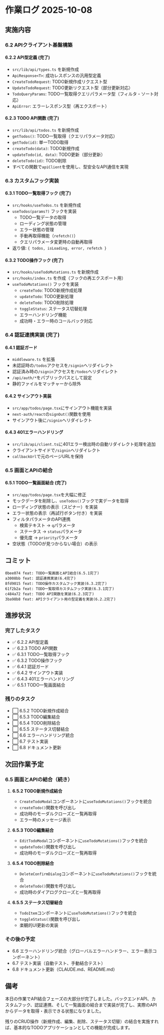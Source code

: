 # 作業ログ 2025-10-08

## 実施内容

### 6.2 APIクライアント基盤構築

#### 6.2.2 API型定義 (完了)

- `src/lib/api/types.ts` を新規作成
- `ApiResponse<T>`: 成功レスポンスの汎用型定義
- `CreateTodoRequest`: TODO新規作成リクエスト型
- `UpdateTodoRequest`: TODO更新リクエスト型（部分更新対応）
- `TodoQueryParams`: TODO一覧取得クエリパラメータ型（フィルタ・ソート対応）
- `ApiError`: エラーレスポンス型（再エクスポート）

#### 6.2.3 TODO API関数 (完了)

- `src/lib/api/todos.ts` を新規作成
- `getTodos()`: TODO一覧取得（クエリパラメータ対応）
- `getTodo(id)`: 単一TODO取得
- `createTodo(data)`: TODO新規作成
- `updateTodo(id, data)`: TODO更新（部分更新）
- `deleteTodo(id)`: TODO削除
- すべての関数で`apiClient`を使用し、型安全なAPI通信を実現

### 6.3 カスタムフック実装

#### 6.3.1 TODO一覧取得フック (完了)

- `src/hooks/useTodos.ts` を新規作成
- `useTodos(params?)` フックを実装
  - TODO一覧データの取得
  - ローディング状態の管理
  - エラー状態の管理
  - 手動再取得機能（`refetch()`）
  - クエリパラメータ変更時の自動再取得
- 返り値: `{ todos, isLoading, error, refetch }`

#### 6.3.2 TODO操作フック (完了)

- `src/hooks/useTodoMutations.ts` を新規作成
- `src/hooks/index.ts` を作成（フックの再エクスポート用）
- `useTodoMutations()` フックを実装
  - `createTodo`: TODO新規作成処理
  - `updateTodo`: TODO更新処理
  - `deleteTodo`: TODO削除処理
  - `toggleStatus`: ステータス切替処理
  - エラーハンドリング機能
  - 成功時・エラー時のコールバック対応

### 6.4 認証連携実装 (完了)

#### 6.4.1 認証ガード

- `middleware.ts` を拡張
- 未認証時の`/todos`アクセスを`/signin`へリダイレクト
- 認証済み時の`/signin`アクセスを`/todos`へリダイレクト
- `/api/auth/*`をパブリックパスとして設定
- 静的ファイルをマッチャーから除外

#### 6.4.2 サインアウト実装

- `src/app/todos/page.tsx`にサインアウト機能を実装
- `next-auth/react`の`signOut()`関数を使用
- サインアウト後に`/signin`へリダイレクト

#### 6.4.3 401エラーハンドリング

- `src/lib/api/client.ts`に401エラー検出時の自動リダイレクト処理を追加
- クライアントサイドで`/signin`へリダイレクト
- `callbackUrl`で元のページURLを保持

### 6.5 画面とAPIの結合

#### 6.5.1 TODO一覧画面結合 (完了)

- `src/app/todos/page.tsx`を大幅に修正
- モックデータを削除し、`useTodos()`フックで実データを取得
- ローディング状態の表示（スピナー）を実装
- エラー状態の表示（再試行ボタン付き）を実装
- フィルタパラメータのAPI連携
  - 検索テキスト → `q`パラメータ
  - ステータス → `status`パラメータ
  - 優先度 → `priority`パラメータ
- 空状態（TODOが見つからない場合）の表示

## コミット

```
0bee074 feat: TODO一覧画面とAPI結合(6.5.1完了)
a3008bb feat: 認証連携実装(6.4完了)
8fd9015 feat: TODO操作カスタムフック実装(6.3.2完了)
61f2b2a feat: TODO一覧取得カスタムフック実装(6.3.1完了)
c484a72 feat: TODO API関数を実装(6.2.3完了)
3ba98b8 feat: APIクライアント用の型定義を実装(6.2.2完了)
```

## 進捗状況

### 完了したタスク

- ✅ 6.2.2 API型定義
- ✅ 6.2.3 TODO API関数
- ✅ 6.3.1 TODO一覧取得フック
- ✅ 6.3.2 TODO操作フック
- ✅ 6.4.1 認証ガード
- ✅ 6.4.2 サインアウト実装
- ✅ 6.4.3 401エラーハンドリング
- ✅ 6.5.1 TODO一覧画面結合

### 残りのタスク

- ⬜ 6.5.2 TODO新規作成結合
- ⬜ 6.5.3 TODO編集結合
- ⬜ 6.5.4 TODO削除結合
- ⬜ 6.5.5 ステータス切替結合
- ⬜ 6.6 エラーハンドリング統合
- ⬜ 6.7 テスト実装
- ⬜ 6.8 ドキュメント更新

## 次回作業予定

### 6.5 画面とAPIの結合（続き）

1. **6.5.2 TODO新規作成結合**
   - `CreateTodoModal`コンポーネントに`useTodoMutations()`フックを統合
   - `createTodo()`関数を呼び出し
   - 成功時のモーダルクローズと一覧再取得
   - エラー時のメッセージ表示

2. **6.5.3 TODO編集結合**
   - `EditTodoModal`コンポーネントに`useTodoMutations()`フックを統合
   - `updateTodo()`関数を呼び出し
   - 成功時のモーダルクローズと一覧再取得

3. **6.5.4 TODO削除結合**
   - `DeleteConfirmDialog`コンポーネントに`useTodoMutations()`フックを統合
   - `deleteTodo()`関数を呼び出し
   - 成功時のダイアログクローズと一覧再取得

4. **6.5.5 ステータス切替結合**
   - `TodoItem`コンポーネントに`useTodoMutations()`フックを統合
   - `toggleStatus()`関数を呼び出し
   - 楽観的UI更新の実装

### その後の予定

- 6.6 エラーハンドリング統合（グローバルエラーハンドラー、エラー表示コンポーネント）
- 6.7 テスト実装（自動テスト、手動結合テスト）
- 6.8 ドキュメント更新（CLAUDE.md、README.md）

## 備考

本日の作業でAPI結合フェーズの大部分が完了しました。バックエンドAPI、カスタムフック、認証連携、そして一覧画面の結合まで実装が完了し、実際のAPIからデータを取得・表示できる状態になりました。

残りのCRUD操作（新規作成、編集、削除、ステータス切替）の結合を実施すれば、基本的なTODOアプリケーションとしての機能が完成します。
